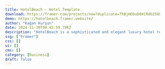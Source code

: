 ```yaml
---
title: HotelBeach — Hotel Template
download: https://framer.com/projects/new?duplicate=ThBjHOboD0XCRdO258Fo&via=kgnkrsn&duplicateType=siteTemplate
demo: https://hotelbeach.framer.website/
author: "Kağan Kurşun"
date: 2024-11-30T08:42:59.796Z
description: "HotelBeach is a sophisticated and elegant luxury hotel template built with Framer. It features a sleek, modern design that highlights high-end amenities and services. HotelBeach offers potential guests a seamless browsing experience."
ssg: ["Framer"]
css: []
ui: []
cms: []
category: [Business]
draft: false
---
```

